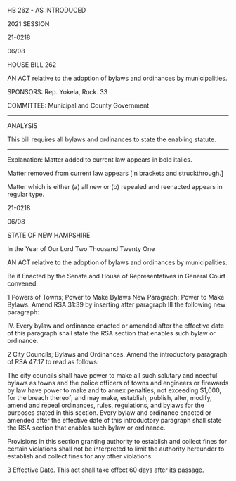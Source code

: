  HB 262 - AS INTRODUCED

 

 

2021 SESSION

 21-0218

 06/08

 

HOUSE BILL 262

 

AN ACT relative to the adoption of bylaws and ordinances by municipalities.

 

SPONSORS: Rep. Yokela, Rock. 33

 

COMMITTEE: Municipal and County Government

 

-----------------------------------------------------------------

 

ANALYSIS

 

 This bill requires all bylaws and ordinances to state the enabling statute.

 

- - - - - - - - - - - - - - - - - - - - - - - - - - - - - - - - - - - - - - - - - - - - - - - - - - - - - - - - - - - - - - - - - - - - - - - - - - - 

 

Explanation: Matter added to current law appears in bold italics.

 Matter removed from current law appears [in brackets and struckthrough.]

 Matter which is either (a) all new or (b) repealed and reenacted appears in regular type.

 

 

 

 21-0218

 06/08

 

STATE OF NEW HAMPSHIRE

 

In the Year of Our Lord Two Thousand Twenty One

 

AN ACT relative to the adoption of bylaws and ordinances by municipalities.

 

Be it Enacted by the Senate and House of Representatives in General Court convened:

 

 1 Powers of Towns; Power to Make Bylaws New Paragraph; Power to Make Bylaws. Amend RSA 31:39 by inserting after paragraph III the following new paragraph:

 IV. Every bylaw and ordinance enacted or amended after the effective date of this paragraph shall state the RSA section that enables such bylaw or ordinance.

 2 City Councils; Bylaws and Ordinances. Amend the introductory paragraph of RSA 47:17 to read as follows:

The city councils shall have power to make all such salutary and needful bylaws as towns and the police officers of towns and engineers or firewards by law have power to make and to annex penalties, not exceeding $1,000, for the breach thereof; and may make, establish, publish, alter, modify, amend and repeal ordinances, rules, regulations, and bylaws for the purposes stated in this section. Every bylaw and ordinance enacted or amended after the effective date of this introductory paragraph shall state the RSA section that enables such bylaw or ordinance.

Provisions in this section granting authority to establish and collect fines for certain violations shall not be interpreted to limit the authority hereunder to establish and collect fines for any other violations: 

 3 Effective Date. This act shall take effect 60 days after its passage.

